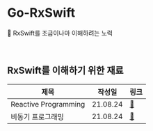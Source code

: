 # Go-RxSwift
🎫  RxSwift를 조금이나마 이해하려는 노력

<br />

## RxSwift를 이해하기 위한 재료
|제목|작성일|링크|
|--|--|--|
|Reactive Programming|21.08.24|[🎫](https://github.com/Taehyeon-Kim/Go-RxSwift/blob/master/Reactive-Programming.md)|
|비동기 프로그래밍|21.08.24|[🎫](https://github.com/Taehyeon-Kim/Go-RxSwift/blob/master/Asynchronous-Programming.md)|
